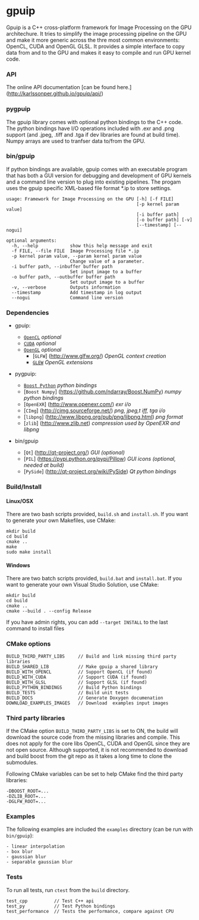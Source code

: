 gpuip
=====

Gpuip is a C++ cross-platform framework for Image Processing on the GPU architechure. It tries to simplify the image processing pipeline on the GPU and make it more generic across the thre most common environments: OpenCL, CUDA and OpenGL GLSL. It provides a simple interface to copy data from and to the GPU and makes it easy to compile and run GPU kernel code. 

### API
The online API documentation [can be found here.] (http://karlssonper.github.io/gpuip/api/)

### pygpuip
The gpuip library comes with optional python bindings to the C++ code. The python bindings have I/O operations included with .exr and .png support (and .jpeg, .tiff and .tga if dev libraries are found at build time). Numpy arrays are used to tranfser data to/from the GPU.

### bin/gpuip
If python bindings are available, gpuip comes with an executable program that has both a GUI version for debugging and development of GPU kernels and a command line version to plug into existing pipelines. The progam uses the gpuip specific XML-based file format *.ip to store settings.
```
usage: Framework for Image Processing on the GPU [-h] [-f FILE]
                                                 [-p kernel param value]
                                                 [-i buffer path]
                                                 [-o buffer path] [-v]
                                                 [--timestamp] [--nogui]

optional arguments:
  -h, --help            show this help message and exit
  -f FILE, --file FILE  Image Processing file *.ip
  -p kernel param value, --param kernel param value
                        Change value of a parameter.
  -i buffer path, --inbuffer buffer path
                        Set input image to a buffer
  -o buffer path, --outbuffer buffer path
                        Set output image to a buffer
  -v, --verbose         Outputs information
  --timestamp           Add timestamp in log output
  --nogui               Command line version

```

### Dependencies
* gpuip:
  * [`OpenCL`](https://www.khronos.org/opencl/) *optional*
  * [`CUDA`](https://developer.nvidia.com/cuda-zone) *optional*
  * [`OpenGL`](http://www.opengl.org/) *optional*
    * [`GLFW`] (http://www.glfw.org/) *OpenGL context creation*
    * [`GLEW`](http://glew.sourceforge.net/) *OpenGL extensions*

* pygpuip:
  * [`Boost Python`](http://www.boost.org/) *python bindings*
  * [`Boost Numpy`] (https://github.com/ndarray/Boost.NumPy) *numpy python bindings*
  * [`OpenEXR`] (http://www.openexr.com/) *exr i/o*
  * [`CImg`] (http://cimg.sourceforge.net/) *png, jpeg,t iff, tga i/o*
  * [`libpng`] (http://www.libpng.org/pub/png/libpng.html) *png format*
  * [`zlib`] (http://www.zlib.net) *compression used by OpenEXR and libpng*
  
* bin/gpuip
  * [`Qt`] (http://qt-project.org/) *GUI (optional)*
  * [`PIL`] (https://pypi.python.org/pypi/Pillow) *GUI icons (optional, needed at build)*
  * [`PySide`] (http://qt-project.org/wiki/PySide) *Qt python bindings*
  

### Build/Install ###

#### Linux/OSX

There are two bash scripts provided, `build.sh` and `install.sh`. If you want to generate your own Makefiles, use CMake:
```
mkdir build
cd build
cmake ..
make
sudo make install
```

#### Windows
There are two batch scripts provided, `build.bat` and `install.bat`. If you want to generate your own Visual Studio Solution, use CMake:
```
mkdir build
cd build
cmake ..
cmake --build . --config Release
```

If you have admin rights, you can add `--target INSTALL` to the last command to install files


### CMake options

```
BUILD_THIRD_PARTY_LIBS     // Build and link missing third party libraries
BUILD_SHARED_LIB           // Make gpuip a shared library
BUILD_WITH_OPENCL          // Support OpenCL (if found)
BUILD_WITH_CUDA            // Support CUDA (if found)
BUILD_WITH_GLSL            // Support GLSL (if found)
BUILD_PYTHON_BINDINGS      // Build Python bindings
BUILD_TESTS                // Build unit tests
BUILD_DOCS                 // Generate Doxygen documenation
DOWNLOAD_EXAMPLES_IMAGES   // Download  examples input images
```

### Third party libraries
If the CMake option `BUILD_THIRD_PARTY_LIBS` is set to ON, the build will download the source code from the missing libraries and compile. This does not apply for the core libs OpenCL, CUDA and OpenGL since they are not open source. Although supported, it is not recommended to download and build boost from the git repo as it takes a long time to clone the submodules.

Following CMake variables can be set to help CMake find the third party libraries:

```
-DBOOST_ROOT=...
-DZLIB_ROOT=...
-DGLFW_ROOT=...
```

### Examples ###
The following examples are included the `examples` directory (can be run with `bin/gpuip`):

```
- linear interpolation
- box blur
- gaussian blur
- separable gaussian blur
```

### Tests ###

To run all tests, run `ctest` from the `build` directory.

```
test_cpp          // Test C++ api
test_py           // Test Python bindings
test_performance  // Tests the performance, compare against CPU 
```
